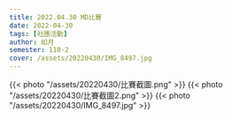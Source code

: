 ```yaml
---
title: 2022.04.30 MD比賽
date: 2022-04-30
tags: [社團活動]
author: 如月
semester: 110-2
cover: /assets/20220430/IMG_8497.jpg
---
```


{{< photo "/assets/20220430/比賽截圖.png" >}} {{< photo "/assets/20220430/比賽截圖2.png" >}}
{{< photo "/assets/20220430/IMG_8497.jpg" >}}

